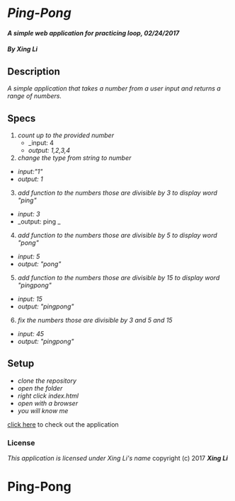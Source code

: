 # _**Ping-Pong**_

#### _A simple web application for practicing loop, 02/24/2017_

#### _By Xing Li_

## Description

_A simple application that takes a number from a user input and returns a range of numbers._

## Specs

1. _count up to the provided number_
   * _input: 4
   * _output: 1,2,3,4_  
2. _change the type from string to number_
  * _input:"1"_
  * _output: 1_
3. _add function to the numbers those are divisible by 3 to display word "ping"_
  * _input: 3_
  * _output: ping _
4. _add function to the numbers those are divisible by 5 to display word "pong"_
  * _input: 5_
  * _output: "pong"_
5. _add function to the numbers those are divisible by 15 to display word "pingpong"_
  * _input: 15_
  * _output: "pingpong"_
6. _fix the numbers those are divisible by 3 and 5 and 15_
  * _input: 45_
  * _output: "pingpong"_

## Setup

* _clone the repository_
* _open the folder_
* _right click index.html_
* _open with a browser_
* _you will know me_

[click here](https://msuli1120.github.io/pingpong/) to check out the application

### License
*This application is licensed under Xing Li's name*
copyright (c) 2017 **_Xing Li_**
# Ping-Pong
